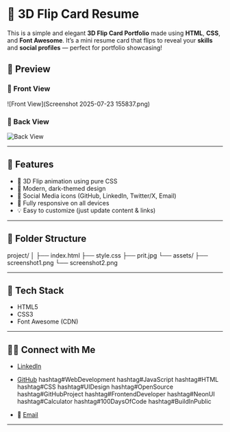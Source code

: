 # 🌟 3D Flip Card Resume

This is a simple and elegant **3D Flip Card Portfolio** made using **HTML**, **CSS**, and **Font Awesome**. It’s a mini resume card that flips to reveal your **skills** and **social profiles** — perfect for portfolio showcasing!


## 📸 Preview

### 🔹 Front View
![Front View](Screenshot 2025-07-23 155837.png)

### 🔹 Back View
![Back View](https://github.com/pritamlendale/3d-flip-card-resume/assets/your-username-here/back-image.png)

---

## 🚀 Features

- 🎴 3D Flip animation using pure CSS
- 🎨 Modern, dark-themed design
- 🔗 Social Media icons (GitHub, LinkedIn, Twitter/X, Email)
- 📱 Fully responsive on all devices
- 💡 Easy to customize (just update content & links)

---

## 📂 Folder Structure

project/
│
├── index.html
├── style.css
├── prit.jpg
└── assets/
├── screenshot1.png
└── screenshot2.png


---

## 🔧 Tech Stack

- HTML5
- CSS3
- Font Awesome (CDN)

---


## 🧑‍💻 Connect with Me

- [LinkedIn](https://lnkd.in/guWEzqRE)
- [GitHub](https://lnkd.in/g6QMT-eh)
hashtag#WebDevelopment hashtag#JavaScript hashtag#HTML hashtag#CSS hashtag#UIDesign hashtag#OpenSource hashtag#GitHubProject hashtag#FrontendDeveloper hashtag#NeonUI hashtag#Calculator hashtag#100DaysOfCode hashtag#BuildInPublic

- 📧 [Email](mailto:pritamlendale@gmail.com)

---
